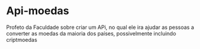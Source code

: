 # Api-moedas
Profeto da Faculdade sobre criar um APi, no qual ele ira ajudar as pessoas a converter as moedas da maioria dos países, possivelmente incluindo criptmoedas
